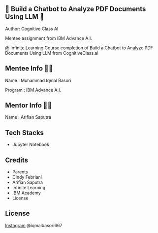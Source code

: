 
## 🤖 Build a Chatbot to Analyze PDF Documents Using LLM 🤖

Author: Cognitive Class AI

Mentee assignment from IBM Advance A.I. 

@ Infinite Learning Course completion of Build a Chatbot to Analyze PDF Documents Using LLM from CognitiveClass.ai

## Mentee Info 👨‍🎓
Name : Muhammad Iqmal Basori

Program : IBM Advance A.I.

## Mentor Info 👨‍🏫
Name : Arifian Saputra
## Tech Stacks

- Jupyter Notebook

## Credits

- Parents
- Cindy Febriani
- Arifian Saputra
- Infinite Learning
- IBM Academy
- License


## License

[Instagram](https://www.instagram.com/iqmalbasori667/) @iqmalbasori667


